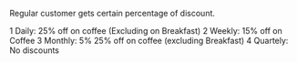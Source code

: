 Regular customer gets certain percentage of discount. 

1 Daily: 25% off on coffee (Excluding on Breakfast)
2 Weekly: 15% off on Coffee 
3 Monthly: 5% 25% off on coffee (excluding Breakfast)
4 Quartely: No discounts